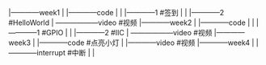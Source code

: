 |————week1
|    |————code
|    |    |————1   #签到
|    |    |————2   #HelloWorld
|    ——————video   #视频
|————week2
|    |————code
|    |    |————1   #GPIO
|    |    |————2   #IIC
|    ——————video   #视频
|————week3
|    |————code     #点亮小灯
|    |————video    #视频
|————week4
|    |————interrupt #中断
|
|
